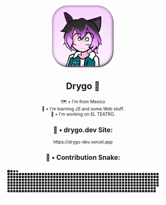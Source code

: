 <body>
  <div align="center">
  <div>
    <img height="200" src="https://github.com/xDrygo/xDrygo/blob/main/assets/profile.png?raw=true"  />
  </div>
  
  ###
  
  <h1>Drygo 💫</h1>
  
  ###
  
  <p>🗺️ • I'm from Mexico<br>📖 • I'm learning JS and some Web stuff.<br>🔧 • I'm working on EL TEATRO.</p>
  
  ###
  
  <h2>🚀 • drygo.dev Site:</h2>
  <a" href="https://drygo-dev.vercel.app/" target="_blank" rel="noopener">https://drygo-dev.vercel.app</a>
  
  <h2>🐍 • Contribution Snake:</h2>
  
  <picture>
     <source media="(prefers-color-scheme: dark)" srcset="https://raw.githubusercontent.com/xDrygo/xDrygo/output/github-snake-dark.svg" />
     <source media="(prefers-color-scheme: light)" srcset="https://raw.githubusercontent.com/xDrygo/xDrygo/output/github-snake.svg" />
     <img alt="github-snake" src="https://raw.githubusercontent.com/xDrygo/xDrygo/output/github-snake.svg" />
   </picture>
  
  ###
  </div>
</body>
